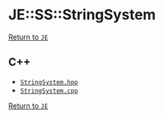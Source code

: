 # JE::SS::StringSystem

[Return to `JE`](/docs/je.md)

## C++

- [`StringSystem.hpp`](/src/je/StringSystem.hpp)
- [`StringSystem.cpp`](/src/je/StringSystem.cpp)

[Return to `JE`](/docs/je.md)